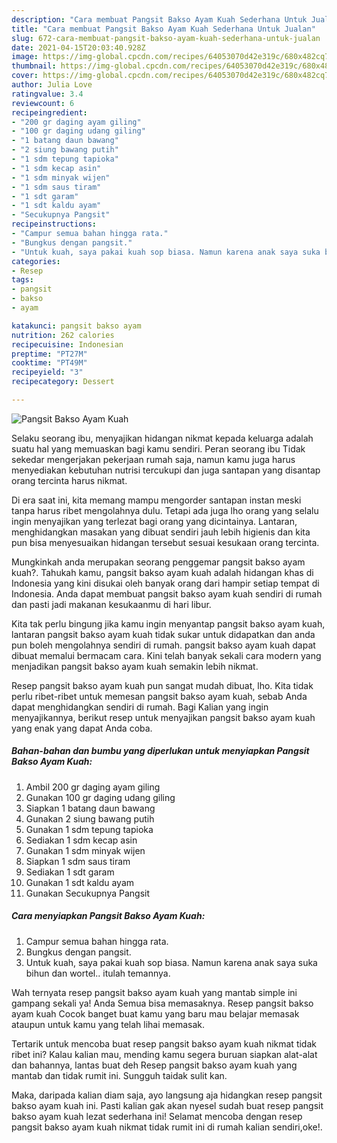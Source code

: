 ```yaml
---
description: "Cara membuat Pangsit Bakso Ayam Kuah Sederhana Untuk Jualan"
title: "Cara membuat Pangsit Bakso Ayam Kuah Sederhana Untuk Jualan"
slug: 672-cara-membuat-pangsit-bakso-ayam-kuah-sederhana-untuk-jualan
date: 2021-04-15T20:03:40.928Z
image: https://img-global.cpcdn.com/recipes/64053070d42e319c/680x482cq70/pangsit-bakso-ayam-kuah-foto-resep-utama.jpg
thumbnail: https://img-global.cpcdn.com/recipes/64053070d42e319c/680x482cq70/pangsit-bakso-ayam-kuah-foto-resep-utama.jpg
cover: https://img-global.cpcdn.com/recipes/64053070d42e319c/680x482cq70/pangsit-bakso-ayam-kuah-foto-resep-utama.jpg
author: Julia Love
ratingvalue: 3.4
reviewcount: 6
recipeingredient:
- "200 gr daging ayam giling"
- "100 gr daging udang giling"
- "1 batang daun bawang"
- "2 siung bawang putih"
- "1 sdm tepung tapioka"
- "1 sdm kecap asin"
- "1 sdm minyak wijen"
- "1 sdm saus tiram"
- "1 sdt garam"
- "1 sdt kaldu ayam"
- "Secukupnya Pangsit"
recipeinstructions:
- "Campur semua bahan hingga rata."
- "Bungkus dengan pangsit."
- "Untuk kuah, saya pakai kuah sop biasa. Namun karena anak saya suka bihun dan wortel.. itulah temannya."
categories:
- Resep
tags:
- pangsit
- bakso
- ayam

katakunci: pangsit bakso ayam 
nutrition: 262 calories
recipecuisine: Indonesian
preptime: "PT27M"
cooktime: "PT49M"
recipeyield: "3"
recipecategory: Dessert

---
```



![Pangsit Bakso Ayam Kuah](https://img-global.cpcdn.com/recipes/64053070d42e319c/680x482cq70/pangsit-bakso-ayam-kuah-foto-resep-utama.jpg)

Selaku seorang ibu, menyajikan hidangan nikmat kepada keluarga adalah suatu hal yang memuaskan bagi kamu sendiri. Peran seorang ibu Tidak sekedar mengerjakan pekerjaan rumah saja, namun kamu juga harus menyediakan kebutuhan nutrisi tercukupi dan juga santapan yang disantap orang tercinta harus nikmat.

Di era  saat ini, kita memang mampu mengorder santapan instan meski tanpa harus ribet mengolahnya dulu. Tetapi ada juga lho orang yang selalu ingin menyajikan yang terlezat bagi orang yang dicintainya. Lantaran, menghidangkan masakan yang dibuat sendiri jauh lebih higienis dan kita pun bisa menyesuaikan hidangan tersebut sesuai kesukaan orang tercinta. 



Mungkinkah anda merupakan seorang penggemar pangsit bakso ayam kuah?. Tahukah kamu, pangsit bakso ayam kuah adalah hidangan khas di Indonesia yang kini disukai oleh banyak orang dari hampir setiap tempat di Indonesia. Anda dapat membuat pangsit bakso ayam kuah sendiri di rumah dan pasti jadi makanan kesukaanmu di hari libur.

Kita tak perlu bingung jika kamu ingin menyantap pangsit bakso ayam kuah, lantaran pangsit bakso ayam kuah tidak sukar untuk didapatkan dan anda pun boleh mengolahnya sendiri di rumah. pangsit bakso ayam kuah dapat dibuat memalui bermacam cara. Kini telah banyak sekali cara modern yang menjadikan pangsit bakso ayam kuah semakin lebih nikmat.

Resep pangsit bakso ayam kuah pun sangat mudah dibuat, lho. Kita tidak perlu ribet-ribet untuk memesan pangsit bakso ayam kuah, sebab Anda dapat menghidangkan sendiri di rumah. Bagi Kalian yang ingin menyajikannya, berikut resep untuk menyajikan pangsit bakso ayam kuah yang enak yang dapat Anda coba.

<!--inarticleads1-->

##### Bahan-bahan dan bumbu yang diperlukan untuk menyiapkan Pangsit Bakso Ayam Kuah:

1. Ambil 200 gr daging ayam giling
1. Gunakan 100 gr daging udang giling
1. Siapkan 1 batang daun bawang
1. Gunakan 2 siung bawang putih
1. Gunakan 1 sdm tepung tapioka
1. Sediakan 1 sdm kecap asin
1. Gunakan 1 sdm minyak wijen
1. Siapkan 1 sdm saus tiram
1. Sediakan 1 sdt garam
1. Gunakan 1 sdt kaldu ayam
1. Gunakan Secukupnya Pangsit




<!--inarticleads2-->

##### Cara menyiapkan Pangsit Bakso Ayam Kuah:

1. Campur semua bahan hingga rata.
1. Bungkus dengan pangsit.
1. Untuk kuah, saya pakai kuah sop biasa. Namun karena anak saya suka bihun dan wortel.. itulah temannya.




Wah ternyata resep pangsit bakso ayam kuah yang mantab simple ini gampang sekali ya! Anda Semua bisa memasaknya. Resep pangsit bakso ayam kuah Cocok banget buat kamu yang baru mau belajar memasak ataupun untuk kamu yang telah lihai memasak.

Tertarik untuk mencoba buat resep pangsit bakso ayam kuah nikmat tidak ribet ini? Kalau kalian mau, mending kamu segera buruan siapkan alat-alat dan bahannya, lantas buat deh Resep pangsit bakso ayam kuah yang mantab dan tidak rumit ini. Sungguh taidak sulit kan. 

Maka, daripada kalian diam saja, ayo langsung aja hidangkan resep pangsit bakso ayam kuah ini. Pasti kalian gak akan nyesel sudah buat resep pangsit bakso ayam kuah lezat sederhana ini! Selamat mencoba dengan resep pangsit bakso ayam kuah nikmat tidak rumit ini di rumah kalian sendiri,oke!.

